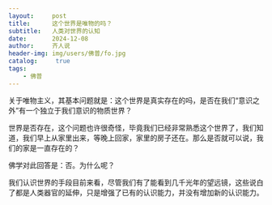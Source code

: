 ```yaml
---
layout:     post
title:      这个世界是唯物的吗？
subtitle:   人类对世界的认知
date:       2024-12-08
author:     齐人说
header-img: img/users/佛普/fo.jpg
catalog: 	 true
tags:
    - 佛普
---
```

关于唯物主义，其基本问题就是：这个世界是真实存在的吗，是否在我们“意识之外”有一个独立于我们意识的物质世界？

世界是否存在，这个问题也许很奇怪，毕竟我们已经非常熟悉这个世界了，我们知道，我们早上从家里出来，等晚上回家，家里的房子还在。那么是否就可以说，我们的家是一直存在的？

佛学对此回答是：否。为什么呢？

我们认识世界的手段目前来看，尽管我们有了能看到几千光年的望远镜，这些说白了都是人类器官的延伸，只是增强了已有的认识能力，并没有增加新的认识能力。
